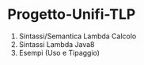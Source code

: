 # Progetto-Unifi-TLP

1. Sintassi/Semantica Lambda Calcolo 
2. Sintassi Lambda Java8
3. Esempi  (Uso e Tipaggio)
